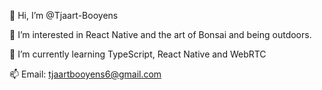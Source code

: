👋 Hi, I’m @Tjaart-Booyens

👀 I’m interested in React Native and the art of Bonsai and being outdoors.

🌱 I’m currently learning TypeScript, React Native and WebRTC

📫 Email: tjaartbooyens6@gmail.com

<!---
Tjaart-Booyens/Tjaart-Booyens is a ✨ special ✨ repository because its `README.md` (this file) appears on your GitHub profile.
You can click the Preview link to take a look at your changes.
--->
